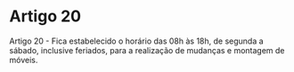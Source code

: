 # Artigo 20

Artigo 20 - Fica estabelecido o horário das 08h às 18h, de segunda a sábado, inclusive feriados, para a realização de mudanças e montagem de móveis.
